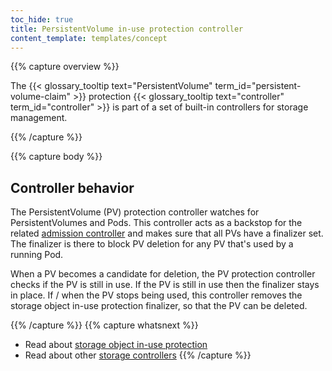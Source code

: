 ```yaml
---
toc_hide: true
title: PersistentVolume in-use protection controller
content_template: templates/concept
---
```


{{% capture overview %}}

The {{< glossary_tooltip text="PersistentVolume" term_id="persistent-volume-claim" >}}
protection {{< glossary_tooltip text="controller" term_id="controller" >}} is
part of a set of built-in controllers for storage management.

{{% /capture %}}

{{% capture body %}}

## Controller behavior

The PersistentVolume (PV) protection controller watches for PersistentVolumes
and Pods. This controller acts as a backstop for the related
[admission controller](/docs/reference/access-authn-authz/admission-controllers/#storageobjectinuseprotection)
and makes sure that all PVs have a finalizer set. The finalizer is there to block PV
deletion for any PV that's used by a running Pod.

When a PV becomes a candidate for deletion, the PV protection controller
checks if the PV is still in use. If the PV is still in use then the finalizer
stays in place. If / when the PV stops being used, this controller removes
the storage object in-use protection finalizer, so that the PV can be deleted.

{{% /capture %}}
{{% capture whatsnext %}}
* Read about [storage object in-use protection](/docs/concepts/storage/persistent-volumes/#storage-object-in-use-protection)
* Read about other [storage controllers](/docs/reference/controllers/storage-controllers/)
{{% /capture %}}

